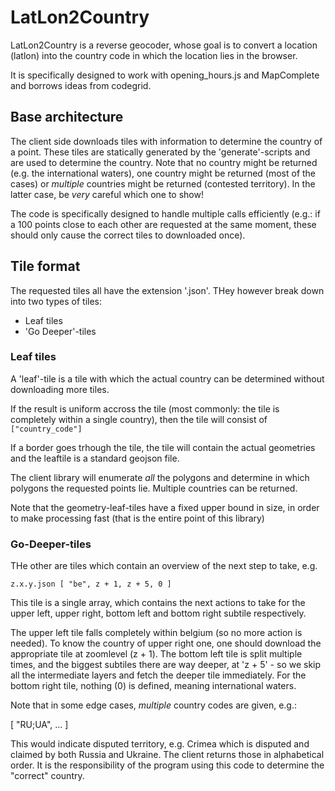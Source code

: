 
 LatLon2Country
 ==============
 
LatLon2Country is a reverse geocoder, whose goal is to convert a location (latlon) into the country code in which the location lies in the browser.

It is specifically designed to work with opening_hours.js and MapComplete and borrows ideas from codegrid.

Base architecture
-----------------

The client side downloads tiles with information to determine the country of a point. These tiles are statically generated by the 'generate'-scripts and are used to determine the country.
Note that no country might be returned (e.g. the international waters), one country might be returned (most of the cases) or _multiple_ countries might be returned (contested territory). In the latter case, be _very_ careful which one to show!

The code is specifically designed to handle multiple calls efficiently (e.g.: if a 100 points close to each other are requested at the same moment, these should only cause the correct tiles to downloaded once). 


Tile format
-----------

The requested tiles all have the extension '.json'.
THey however break down into two types of tiles: 

- Leaf tiles
- 'Go Deeper'-tiles

### Leaf tiles

A 'leaf'-tile is a tile with which the actual country can be determined without downloading more tiles.

If the result is uniform accross the tile (most commonly: the tile is completely within a single country), then the tile will consist of `["country_code"]`

If a border goes trhough the tile, the tile will contain the actual geometries and the leaftile is a standard geojson file.

The client library will enumerate _all_ the polygons and determine in which polygons the requested points lie. Multiple countries can be returned.

Note that the geometry-leaf-tiles have a fixed upper bound in size, in order to make processing fast (that is the entire point of this library)

### Go-Deeper-tiles

THe other are tiles which contain an overview of the next step to take, e.g.


`
z.x.y.json
[ "be", z + 1, z + 5, 0 ]
`

This tile is a single array, which contains the next actions to take for the upper left, upper right, bottom left and bottom right subtile respectively.

The upper left tile falls completely within belgium (so no more action is needed). To know the country of upper right one, one should download the appropriate tile at zoomlevel (z + 1).
The bottom left tile is split multiple times, and the biggest subtiles there are way deeper, at 'z + 5' - so we skip all the intermediate layers and fetch the deeper tile immediately.
For the bottom right tile, nothing (0) is defined, meaning international waters.

Note that in some edge cases, _multiple_ country codes are given, e.g.:

[ "RU;UA", ... ]

This would indicate disputed territory, e.g. Crimea which is disputed and claimed by both Russia and Ukraine. The client returns those in alphabetical order. It is the responsibility of the program using this code to determine the "correct" country.
